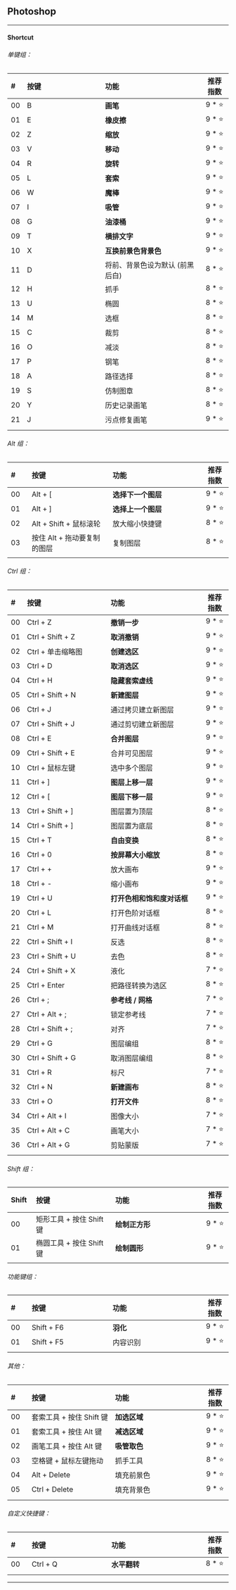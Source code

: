 ## Photoshop

---

#### Shortcut

###### 单键组：

| # | 按键 | 功能 | 推荐指数 |
| :--- | :--- | :--- | :---: |
| 00 | B | **画笔** | 9 * ⭐ |
| 01 | E | **橡皮擦** | 9 * ⭐ |
| 02 | Z | **缩放** | 9 * ⭐ |
| 03 | V | **移动** | 9 * ⭐ |
| 04 | R | **旋转** | 9 * ⭐ |
| 05 | L | **套索** | 9 * ⭐ |
| 06 | W | **魔棒** | 9 * ⭐ |
| 07 | I | **吸管** | 9 * ⭐ |
| 08 | G | **油漆桶** | 9 * ⭐ |
| 09 | T | **横排文字** | 9 * ⭐ |
| 10 | X | **互换前景色背景色** | 9 * ⭐ |
| 11 | D | 将前、背景色设为默认 (前黑后白) | 8 * ⭐ |
| 12 | H | 抓手 | 8 * ⭐ |
| 13 | U | 椭圆 | 8 * ⭐ |
| 14 | M | 选框 | 8 * ⭐ |
| 15 | C | 裁剪 | 8 * ⭐ |
| 16 | O | 减淡 | 8 * ⭐ |
| 17 | P | 钢笔 | 8 * ⭐ |
| 18 | A | 路径选择 | 8 * ⭐ |
| 19 | S | 仿制图章 | 8 * ⭐ |
| 20 | Y | 历史记录画笔 | 8 * ⭐ |
| 21 | J | 污点修复画笔 | 9 * ⭐ |
|  |<img width=400px/>|<img width=500px/>|<img width=100px/>|

###### Alt 组：

| # | 按键 | 功能 | 推荐指数 |
| :--- | :--- | :--- | :---: |
| 00 | Alt + [ | **选择下一个图层** | 9 * ⭐ |
| 01 | Alt + ] | **选择上一个图层** | 9 * ⭐ |
| 02 | Alt + Shift + 鼠标滚轮 | 放大缩小快捷键 | 8 * ⭐ |
| 03 | 按住 Alt + 拖动要复制的图层 | 复制图层 | 8 * ⭐ |
|<img width=50px/>|<img width=400px/>|<img width=500px/>|<img width=100px/>|

###### Ctrl 组：

| # | 按键 | 功能 | 推荐指数 |
| :--- | :--- | :--- | :---: |
| 00 | Ctrl + Z | **撤销一步** | 9 * ⭐ |
| 01 | Ctrl + Shift + Z | **取消撤销** | 9 * ⭐ |
| 02 | Ctrl + 单击缩略图 | **创建选区** | 9 * ⭐ |
| 03 | Ctrl + D | **取消选区** | 9 * ⭐ |
| 04 | Ctrl + H | **隐藏套索虚线** | 9 * ⭐ |
| 05 | Ctrl + Shift + N | **新建图层** | 9 * ⭐ |
| 06 | Ctrl + J | 通过拷贝建立新图层 | 9 * ⭐ |
| 07 | Ctrl + Shift + J | 通过剪切建立新图层 | 9 * ⭐ |
| 08 | Ctrl + E | **合并图层** | 9 * ⭐ |
| 09 | Ctrl + Shift + E | 合并可见图层 | 9 * ⭐ |
| 10 | Ctrl + 鼠标左键 | 选中多个图层 | 9 * ⭐ |
| 11 | Ctrl + ] | **图层上移一层** | 9 * ⭐ |
| 12 | Ctrl + [ | **图层下移一层** | 9 * ⭐ |
| 13 | Ctrl + Shift + ] | 图层置为顶层 | 8 * ⭐ |
| 14 | Ctrl + Shift + ] | 图层置为底层 | 8 * ⭐ |
| 15 | Ctrl + T | **自由变换** | 8 * ⭐ |
| 16 | Ctrl + 0 | **按屏幕大小缩放** | 8 * ⭐ |
| 17 | Ctrl + + | 放大画布 | 9 * ⭐ |
| 18 | Ctrl + - | 缩小画布 | 9 * ⭐ | 
| 19 | Ctrl + U | **打开色相和饱和度对话框** | 9 * ⭐ |
| 20 | Ctrl + L | 打开色阶对话框 | 8 * ⭐ |
| 21 | Ctrl + M | 打开曲线对话框 | 8 * ⭐ |
| 22 | Ctrl + Shift + I | 反选 | 8 * ⭐ |
| 23 | Ctrl + Shift + U | 去色 | 8 * ⭐ |
| 24 | Ctrl + Shift + X | 液化 | 7 * ⭐ |
| 25 | Ctrl + Enter | 把路径转换为选区 | 8 * ⭐ |
| 26 | Ctrl + ; | **参考线 / 网格** | 7 * ⭐ |
| 27 | Ctrl + Alt + ; | 锁定参考线 | 7 * ⭐ |
| 28 | Ctrl + Shift + ; | 对齐 | 7 * ⭐ |
| 29 | Ctrl + G | 图层编组 | 8 * ⭐ |
| 30 | Ctrl + Shift + G | 取消图层编组 | 8 * ⭐ |
| 31 | Ctrl + R | 标尺 | 7 * ⭐ |
| 32 | Ctrl + N | **新建画布** | 8 * ⭐ |
| 33 | Ctrl + O | **打开文件** | 8 * ⭐ |
| 34 | Ctrl + Alt + I | 图像大小 | 7 * ⭐ |
| 35 | Ctrl + Alt + C | 画笔大小 | 7 * ⭐ |
| 36 | Ctrl + Alt + G | 剪贴蒙版 | 7 * ⭐ |
| |<img width=400px/>|<img width=500px/>|<img width=100px/>|

###### Shift 组：

| Shift | 按键 | 功能 | 推荐指数 |
| :--- | :--- | :--- | :---: |
| 00 | 矩形工具 + 按住 Shift 键 | **绘制正方形** | 9 * ⭐ |
| 01 | 椭圆工具 + 按住 Shift 键 | **绘制圆形** | 9 * ⭐ |
|<img width=50px/>|<img width=400px/>|<img width=500px/>|<img width=100px/>|

###### 功能键组：

| # | 按键 | 功能 | 推荐指数 |
| :--- | :--- | :--- | :---: |
| 00 | Shift + F6 | **羽化** | 9 * ⭐ |
| 01 | Shift + F5 | 内容识别 | 9 * ⭐ |
|<img width=50px/>|<img width=400px/>|<img width=500px/>|<img width=100px/>|

###### 其他：

| # | 按键 | 功能 | 推荐指数 |
| :--- | :--- | :--- | :---: |
| 00 | 套索工具 + 按住 Shift 键 | **加选区域** | 9 * ⭐ |
| 01 | 套索工具 + 按住 Alt 键 | **减选区域** | 9 * ⭐ |
| 02 | 画笔工具 + 按住 Alt 键 | **吸管取色** | 9 * ⭐ |
| 03 | 空格键 + 鼠标左键拖动 | 抓手工具 | 8 * ⭐ |
| 04 | Alt + Delete | 填充前景色 | 9 * ⭐ |
| 05 | Ctrl + Delete | 填充背景色 | 9 * ⭐ |
|<img width=50px/>|<img width=400px/>|<img width=500px/>|<img width=100px/>|

###### 自定义快捷键：

| # | 按键 | 功能 | 推荐指数 |
| :--- | :--- | :--- | :---: |
| 00 | Ctrl + Q | **水平翻转** | 8 * ⭐ |
|<img width=50px/>|<img width=400px/>|<img width=500px/>|<img width=100px/>|

---





